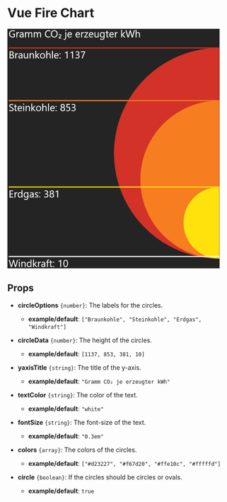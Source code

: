 # Vue Fire Chart

![Example Image](public/example.png)

## Props

- **circleOptions** `{number}`: The labels for the circles. 
  - **example/default**: `["Braunkohle", "Steinkohle", "Erdgas", "Windkraft"]`
  
- **circleData** `{number}`: The height of the circles. 
  - **example/default**: `[1137, 853, 381, 10]`
  
- **yaxisTitle** `{string}`: The title of the y-axis. 
  - **example/default**: `"Gramm CO₂ je erzeugter kWh"`
  
- **textColor** `{string}`: The color of the text. 
  - **example/default**: `"white"`
  
- **fontSize** `{string}`: The font-size of the text. 
  - **example/default**: `"0.3em"`
  
- **colors** `{array}`: The colors of the circles. 
  - **example/default**: `["#d23227", "#f67d20", "#ffe10c", "#fffffd"]`
  
- **circle** `{boolean}`: If the circles should be circles or ovals. 
  - **example/default**: `true`